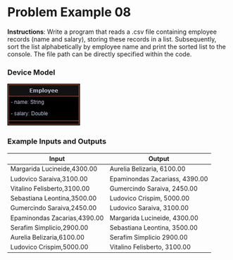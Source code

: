 # Problem Example 08

**Instructions**: Write a program that reads a .csv file containing employee records (name and salary), storing these
records in a list. Subsequently, sort the list alphabetically by employee name and print the sorted list to the console.
The file path can be directly specified within the code.

### Device Model

![Employee Model](https://github.com/souzafcharles/Complete-Java-Object-Oriented-Programming-and-Projects/blob/main/Section_N14_Interfaces/ProblemStatementExample08/employee-model.png)

### Example Inputs and Outputs

| **Input**                    | **Output**                     |
|------------------------------|--------------------------------|
| Margarida Lucineide,4300.00  | Aurelia Belizaria, 6100.00     |
| Ludovico Saraiva,3100.00     | Epaminondas Zacariass, 4390.00 |
| Vitalino Felisberto,3100.00  | Gumercindo Saraiva, 2450.00    |
| Sebastiana Leontina,3500.00  | Ludovico Crispim, 5000.00      |
| Gumercindo Saraiva,2450.00   | Ludovico Saraiva, 3100.00      |
| Epaminondas Zacarias,4390.00 | Margarida Lucineide, 4300.00   |
| Serafim Simplicio,2900.00    | Sebastiana Leontina, 3500.00   |
| Aurelia Belizaria,6100.00    | Serafim Simplicio 2900.00      |
| Ludovico Crispim,5000.00     | Vitalino Felisberto, 3100.00   |
